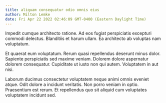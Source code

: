 ```yaml
---
title: aliquam consequatur odio omnis eius
author: Milton Lemke
date: Fri Apr 22 2022 02:46:09 GMT-0400 (Eastern Daylight Time)
---
```

Impedit cumque architecto ratione. Ad eos fugiat perspiciatis excepturi commodi delectus. Blanditiis et harum ullam. Ea architecto ab voluptas nam voluptatum.

 Et quaerat eum voluptatum. Rerum quasi repellendus deserunt minus dolor. Sapiente perspiciatis sed maxime veniam. Dolorem dolore aspernatur dolorem consequatur. Cupiditate ut iusto non qui autem. Voluptatem in aut nisi.

 Laborum ducimus consectetur voluptatem neque animi omnis eveniet atque. Odit dolore a incidunt veritatis. Non porro veniam in optio. Praesentium est rerum. Et repellendus quo sit aliquid cum voluptates voluptatem incidunt sed.